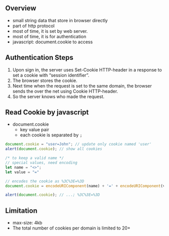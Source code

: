## Overview
* small string data that store in browser directly
* part of http protocol
* most of time, it is set by web server.
* most of time, it is for authentication
* javascript: document.cookie to access

## Authentication Steps
1. Upon sign in, the server uses Set-Cookie HTTP-header in a response to set a cookie with “session identifier”.
2. The browser stores the cookie.
3. Next time when the request is set to the same domain, the browser sends the over the net using Cookie HTTP-header.
4. So the server knows who made the request.


## Read Cookie by javascript
* document.cookie
  * key value pair
  * each cookie is separated by `;`

```js
document.cookie = "user=John"; // update only cookie named 'user'
alert(document.cookie); // show all cookies

/* to keep a valid name */
// special values, need encoding
let name = "<>";
let value = "="

// encodes the cookie as %3C%3E=%3D
document.cookie = encodeURIComponent(name) + '=' + encodeURIComponent(value);

alert(document.cookie); // ...; %3C%3E=%3D

```

## Limitation
* max-size: 4kb
* The total number of cookies per domain is limited to 20+
